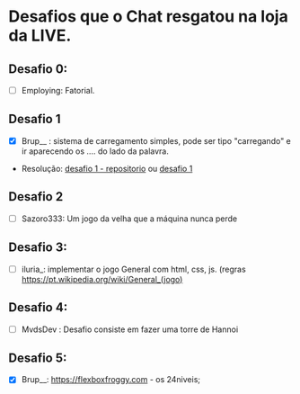# Desafios que o Chat resgatou na loja da LIVE.

## Desafio 0:
 - [ ] Employing: Fatorial.

## Desafio 1
 - [X]  Brup__ : sistema de carregamento simples, pode ser tipo "carregando" e ir aparecendo os .... do lado da palavra.
  * Resolução: [desafio 1 - repositorio](https://github.com/JenifferMendes/meus-estudos/tree/main/Live/desafios-chat/desafio1) ou [desafio 1](https://jeniffermendes.github.io//meus-estudos/Live/desafios-chat/desafio1/index.html)

## Desafio 2
 - [ ] Sazoro333: Um jogo da velha que a máquina nunca perde

## Desafio 3:
 - [ ] iluria_: implementar o jogo General com html, css, js. (regras https://pt.wikipedia.org/wiki/General_(jogo)


## Desafio 4:
 - [ ] MvdsDev : Desafio consiste em fazer uma torre de Hannoi

## Desafio 5:
 - [x]  Brup__: https://flexboxfroggy.com - os 24niveis;